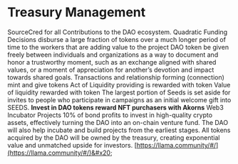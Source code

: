 # Treasury Management

SourceCred for all Contributions to the DAO ecosystem. Quadratic Funding Decisions disburse a large fraction of tokens over a much longer period of time to the workers that are adding value to the project DAO token be given freely between individuals and organizations as a way to document and honor a trustworthy moment, such as an exchange aligned with shared values, or a moment of appreciation for another’s devotion and impact towards shared goals. Transactions and relationship forming (connection) mint and give tokens Act of Liquidity providing is rewarded with token Value of liquidity rewarded with token The largest portion of Seeds is set aside for invites to people who participate in campaigns as an initial welcome gift into SEEDS. **Invest in DAO tokens reward NFT purchasers with Akorns** Web3 Incubator Projects  10% of bond profits to invest in high-quality crypto assets, effectively turning the DAO into an on-chain venture fund. The DAO will also help incubate and build projects from the earliest stages. All tokens acquired by the DAO will be owned by the treasury, creating exponential value and unmatched upside for investors. [https://llama.community/#/](https://llama.community/#/)&#x20;
